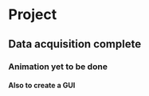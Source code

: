 # Project
<h2> Data acquisition complete</h2>
<h3> Animation yet to be done</h3>
<h4> Also to create a GUI</h4>
